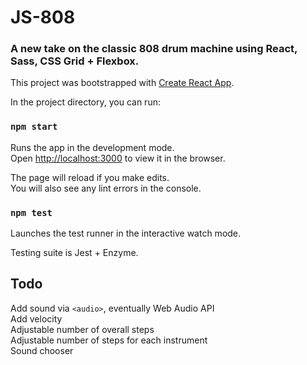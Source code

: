 # JS-808

### A new take on the classic 808 drum machine using React, Sass, CSS Grid + Flexbox.

This project was bootstrapped with [Create React App](https://github.com/facebookincubator/create-react-app). 

In the project directory, you can run:

### `npm start`

Runs the app in the development mode.<br>
Open [http://localhost:3000](http://localhost:3000) to view it in the browser.

The page will reload if you make edits.<br>
You will also see any lint errors in the console.

### `npm test`

Launches the test runner in the interactive watch mode.<br>

Testing suite is Jest + Enzyme.

## Todo
Add sound via `<audio>`, eventually Web Audio API<br>
Add velocity<br>
Adjustable number of overall steps<br>
Adjustable number of steps for each instrument<br>
Sound chooser
